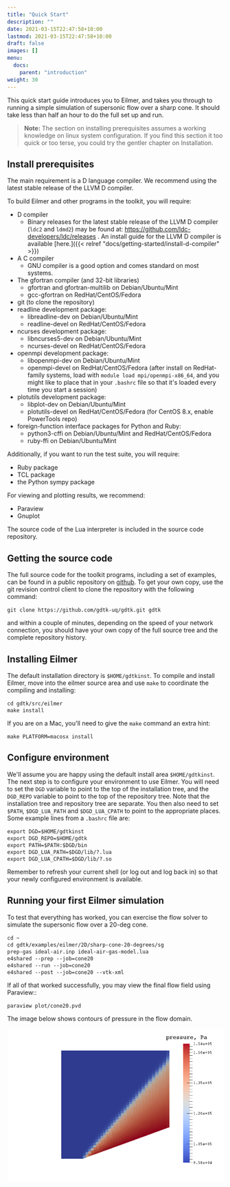 ```yaml
---
title: "Quick Start"
description: ""
date: 2021-03-15T22:47:58+10:00
lastmod: 2021-03-15T22:47:58+10:00
draft: false
images: []
menu:
  docs:
    parent: "introduction"
weight: 30
---
```


This quick start guide introduces you to Eilmer,
and takes you through to running a simple simulation
of supersonic flow over a sharp cone.
It should take less than half an hour to do the full set up and run.

> **Note:** The section on installing prerequisites assumes a working knowledge
> on linux system configuration.
> If you find this section it too quick or too terse,
> you could try the gentler chapter on Installation.

## Install prerequisites
The main requirement is a D language compiler.
We recommend using the latest stable release of the LLVM D compiler.

To build Eilmer and other programs in the toolkit, you will require:

  + D compiler
      + Binary releases for the latest stable release of the LLVM D compiler (`ldc2` and `ldmd2`)
        may be found at: https://github.com/ldc-developers/ldc/releases .
        An install guide for the LLVM D compiler is available [here.]({{< relref "docs/getting-started/install-d-compiler" >}})
  + A C compiler
      + GNU compiler is a good option and comes standard on most systems.
  + The gfortran compiler (and 32-bit libraries)
      + gfortran and gfortran-multilib on Debian/Ubuntu/Mint
      + gcc-gfortran on RedHat/CentOS/Fedora
  + git (to clone the repository)
  + readline development package:
      + libreadline-dev on Debian/Ubuntu/Mint
      + readline-devel on RedHat/CentOS/Fedora
  + ncurses development package:
      + libncurses5-dev on Debian/Ubuntu/Mint
      + ncurses-devel on RedHat/CentOS/Fedora
  + openmpi development package:
      + libopenmpi-dev on Debian/Ubuntu/Mint
      + openmpi-devel on RedHat/CentOS/Fedora
        (after install on RedHat-family systems, load with `module load mpi/openmpi-x86_64`,
        and you might like to place that in your `.bashrc` file so that it's loaded every
        time you start a session)
  + plotutils development package:
      + libplot-dev on Debian/Ubuntu/Mint
      + plotutils-devel on RedHat/CentOS/Fedora (for CentOS 8.x, enable PowerTools repo)
  + foreign-function interface packages for Python and Ruby:
      + python3-cffi on Debian/Ubuntu/Mint and RedHat/CentOS/Fedora
      + ruby-ffi on Debian/Ubuntu/Mint
      
Additionally, if you want to run the test suite, you will require:

  + Ruby package
  + TCL package
  + the Python sympy package

For viewing and plotting results, we recommend:

  + Paraview
  + Gnuplot

The source code of the Lua interpreter is included in the source code repository.

## Getting the source code

The full source code for the toolkit programs, including a set of examples,
can be found in a public repository on [github](https://github.com/gdtk-uq/gdtk).
To get your own copy, use the git revision control client to clone the repository
with the following command:

    git clone https://github.com/gdtk-uq/gdtk.git gdtk

and within a couple of minutes, depending on the speed of your network connection,
you should have your own copy of the full source tree and the complete repository history.

## Installing Eilmer

The default installation directory is `$HOME/gdtkinst`.
To compile and install Eilmer, move into the eilmer source
area and use `make` to coordinate the compiling and installing:

    cd gdtk/src/eilmer
    make install

If you are on a Mac, you'll need to give the `make` command an
extra hint:

    make PLATFORM=macosx install
    

## Configure environment

We'll assume you are happy using the default install area `$HOME/gdtkinst`.
The next step is to configure your environment to use Eilmer.
You will need to set the `DGD` variable to point to the top of the installation tree,
and the `DGD_REPO` variable to point to the top of the repository tree.
Note that the installation tree and repository tree are separate.
You then also need to set `$PATH`, `$DGD_LUA_PATH` and `$DGD_LUA_CPATH`
to point to the appropriate places.
Some example lines from a `.bashrc` file are:

    export DGD=$HOME/gdtkinst
    export DGD_REPO=$HOME/gdtk
    export PATH=$PATH:$DGD/bin
    export DGD_LUA_PATH=$DGD/lib/?.lua
    export DGD_LUA_CPATH=$DGD/lib/?.so
    
Remember to refresh your current shell (or log out and log back in) so
that your newly configured environment is available.

## Running your first Eilmer simulation

To test that everything has worked, you can exercise the flow
solver to simulate the supersonic flow over a 20-deg cone.

    cd ~
    cd gdtk/examples/eilmer/2D/sharp-cone-20-degrees/sg
    prep-gas ideal-air.inp ideal-air-gas-model.lua
    e4shared --prep --job=cone20
    e4shared --run --job=cone20
    e4shared --post --job=cone20 --vtk-xml

If all of that worked successfully, you may view the final flow field using Paraview::

    paraview plot/cone20.pvd

The image below shows contours of pressure in the flow domain.

![Pressure contours for supersonic flow over a cone](/images/cone20-p-contour.png)


